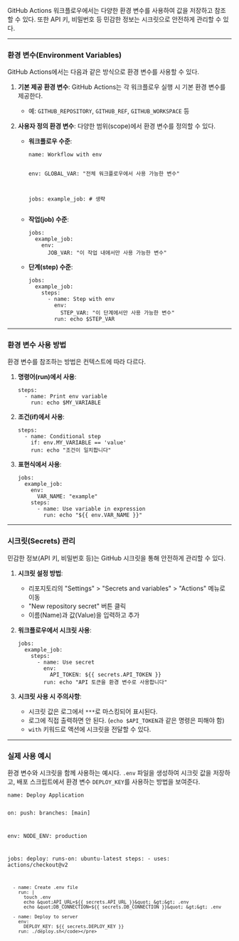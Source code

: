 <p>GitHub Actions 워크플로우에서는 다양한 환경 변수를 사용하여 값을 저장하고 참조할 수 있다. 또한 API 키, 비밀번호 등 민감한 정보는 시크릿으로 안전하게 관리할 수 있다.</p>
<hr />
<h3 id="환경-변수environment-variables">환경 변수(Environment Variables)</h3>
<p>GitHub Actions에서는 다음과 같은 방식으로 환경 변수를 사용할 수 있다.</p>
<ol>
<li><p><strong>기본 제공 환경 변수</strong>: GitHub Actions는 각 워크플로우 실행 시 기본 환경 변수를 제공한다.</p>
<ul>
<li>예: <code>GITHUB_REPOSITORY</code>, <code>GITHUB_REF</code>, <code>GITHUB_WORKSPACE</code> 등</li>
</ul>
</li>
<li><p><strong>사용자 정의 환경 변수</strong>: 다양한 범위(scope)에서 환경 변수를 정의할 수 있다.</p>
<ul>
<li><p><strong>워크플로우 수준</strong>:</p>
<pre><code class="language-yaml">name: Workflow with env

env:
  GLOBAL_VAR: &quot;전체 워크플로우에서 사용 가능한 변수&quot;

jobs:
  example_job:
    # 생략</code></pre>
</li>
<li><p><strong>작업(job) 수준</strong>:</p>
<pre><code class="language-yaml">jobs:
  example_job:
    env:
      JOB_VAR: &quot;이 작업 내에서만 사용 가능한 변수&quot;</code></pre>
</li>
<li><p><strong>단계(step) 수준</strong>:</p>
<pre><code class="language-yaml">jobs:
  example_job:
    steps:
      - name: Step with env
        env:
          STEP_VAR: &quot;이 단계에서만 사용 가능한 변수&quot;
        run: echo $STEP_VAR</code></pre>
</li>
</ul>
</li>
</ol>
<hr />
<h3 id="환경-변수-사용-방법">환경 변수 사용 방법</h3>
<p>환경 변수를 참조하는 방법은 컨텍스트에 따라 다르다.</p>
<ol>
<li><p><strong>명령어(run)에서 사용</strong>:</p>
<pre><code class="language-yaml">steps:
  - name: Print env variable
    run: echo $MY_VARIABLE</code></pre>
</li>
<li><p><strong>조건(if)에서 사용</strong>:</p>
<pre><code class="language-yaml">steps:
  - name: Conditional step
    if: env.MY_VARIABLE == 'value'
    run: echo &quot;조건이 일치합니다&quot;</code></pre>
</li>
<li><p><strong>표현식에서 사용</strong>:</p>
<pre><code class="language-yaml">jobs:
  example_job:
    env:
      VAR_NAME: &quot;example&quot;
    steps:
      - name: Use variable in expression
        run: echo &quot;${{ env.VAR_NAME }}&quot;</code></pre>
</li>
</ol>
<hr />
<h3 id="시크릿secrets-관리">시크릿(Secrets) 관리</h3>
<p>민감한 정보(API 키, 비밀번호 등)는 GitHub 시크릿을 통해 안전하게 관리할 수 있다.</p>
<ol>
<li><p><strong>시크릿 설정 방법</strong>:</p>
<ul>
<li>리포지토리의 &quot;Settings&quot; &gt; &quot;Secrets and variables&quot; &gt; &quot;Actions&quot; 메뉴로 이동</li>
<li>&quot;New repository secret&quot; 버튼 클릭</li>
<li>이름(Name)과 값(Value)을 입력하고 추가</li>
</ul>
</li>
<li><p><strong>워크플로우에서 시크릿 사용</strong>:</p>
<pre><code class="language-yaml">jobs:
  example_job:
    steps:
      - name: Use secret
        env:
          API_TOKEN: ${{ secrets.API_TOKEN }}
        run: echo &quot;API 토큰을 환경 변수로 사용합니다&quot;</code></pre>
</li>
<li><p><strong>시크릿 사용 시 주의사항</strong>:</p>
<ul>
<li>시크릿 값은 로그에서 <code>***</code>로 마스킹되어 표시된다.</li>
<li>로그에 직접 출력하면 안 된다. (<code>echo $API_TOKEN</code>과 같은 명령은 피해야 함)</li>
<li><code>with</code> 키워드로 액션에 시크릿을 전달할 수 있다.</li>
</ul>
</li>
</ol>
<hr />
<h3 id="실제-사용-예시">실제 사용 예시</h3>
<p>환경 변수와 시크릿을 함께 사용하는 예시다. <code>.env</code> 파일을 생성하여 시크릿 값을 저장하고, 배포 스크립트에서 환경 변수 <code>DEPLOY_KEY</code>를 사용하는 방법을 보여준다.</p>
<pre><code class="language-yaml">name: Deploy Application

on:
  push:
    branches: [main]

env:
  NODE_ENV: production

jobs:
  deploy:
    runs-on: ubuntu-latest
    steps:
      - uses: actions/checkout@v2

      - name: Create .env file
        run: |
          touch .env
          echo &quot;API_URL=${{ secrets.API_URL }}&quot; &gt;&gt; .env
          echo &quot;DB_CONNECTION=${{ secrets.DB_CONNECTION }}&quot; &gt;&gt; .env

      - name: Deploy to server
        env:
          DEPLOY_KEY: ${{ secrets.DEPLOY_KEY }}
        run: ./deploy.sh</code></pre>